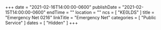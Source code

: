+++
date = "2021-02-16T14:00:00-0600"
publishDate = "2021-02-15T14:00:00-0600"
endTime = ""
location = ""
ncs = [ "KE0LDS" ]
title = "Emergency Net 0216"
linkTitle = "Emergency Net"
categories = [ "Public Service" ]
dates = [ "Hidden" ]
+++
